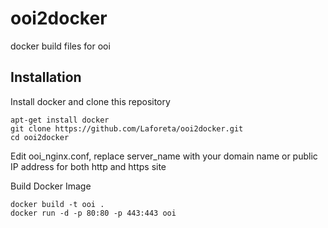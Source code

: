 # ooi2docker
docker build files for ooi

## Installation

Install docker and clone this repository

    apt-get install docker
    git clone https://github.com/Laforeta/ooi2docker.git
    cd ooi2docker

Edit ooi_nginx.conf, replace server_name with your domain name or public IP address for both http and https site

Build Docker Image

    docker build -t ooi .
    docker run -d -p 80:80 -p 443:443 ooi
